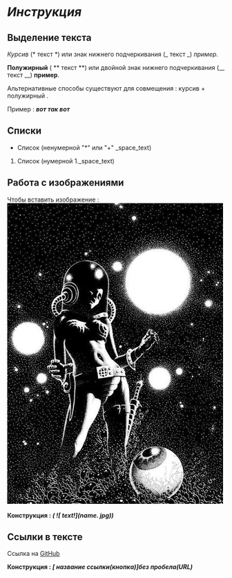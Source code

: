 # *Инструкция*

## **Выделение текста**

*Курсив* (* текст *) или знак нижнего подчеркивания (_ текст _) _пример_.

**Полужирный** ( ** текст **) или двойной знак нижнего подчеркивания (__ текст __) __пример__.

Альтернативные способы существуют для совмещения :
курсив + полужирный .

Пример : _**вот так вот**_

## **Списки**

* Список (ненумерной "*" или "+" _space_text)

1. Список (нумерной 1._space_text)

## **Работа с изображениями**

Чтобы вставить изображение :
 ![КОСМОС!](pcs.jpg)
 
**Конструкция : _( ![ text!](name. jpg))_**

## **Ссылки в тексте**

Ссылка на [GitHub](https://github.com/)

**Конструкция : _[ название ссылки(кнопка)]без пробела(URL)_**

## 
